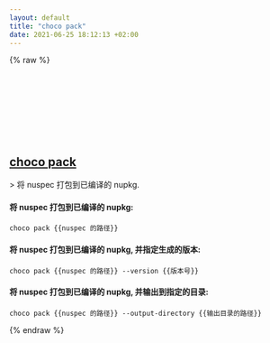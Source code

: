 ```yaml
---
layout: default
title: "choco pack"
date: 2021-06-25 18:12:13 +02:00
---
```

{% raw %}
<h2 id="choco-pack">
  <a href="/zh/windows/choco-pack.html">choco pack</a> <a href="#choco-pack"><svg class="icon">
    <use href="/assets/images/unicode_sprite.svg#link" />
  </svg></a>
</h2>
> 将 nuspec 打包到已编译的 nupkg.

#### 将 nuspec 打包到已编译的 nupkg:
```shell
choco pack {{nuspec 的路径}}
```
#### 将 nuspec 打包到已编译的 nupkg, 并指定生成的版本:
```shell
choco pack {{nuspec 的路径}} --version {{版本号}}
```
#### 将 nuspec 打包到已编译的 nupkg, 并输出到指定的目录:
```shell
choco pack {{nuspec 的路径}} --output-directory {{输出目录的路径}}
```
{% endraw %}
